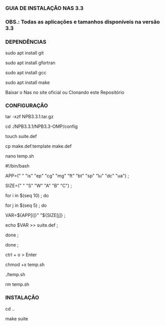 ### GUIA DE INSTALAÇÃO NAS 3.3 ###
### OBS.: Todas as aplicações e tamanhos disponíveis na versão 3.3 ###

### DEPENDÊNCIAS ###

sudo apt install git

sudo apt install gfortran

sudo apt install gcc

sudo apt install make

Baixar o Nas no site oficial ou Clonando este Repositório

### CONFIGURAÇÃO ###

tar -xzf NPB3.3.1.tar.gz

cd ./NPB3.3.1/NPB3.3-OMP/config


touch suite.def

cp make.def.template make.def


nano temp.sh

#!/bin/bash

APP=(" " "is" "ep" "cg" "mg" "ft" "bt" "sp" "lu" "dc" "ua") ;

SIZE=(" " "S" "W" "A" "B" "C") ;

for i in $(seq 10) ; do

   for j in $(seq 5) ; do
   
   VAR=${APP[i]}" "${SIZE[j]} ;
     
   echo $VAR >> suite.def ;
     
   done ;
   
done ;


ctrl + o > Enter


chmod +x temp.sh

./temp.sh

rm temp.sh

### INSTALAÇÃO ###

cd ..

make suite
